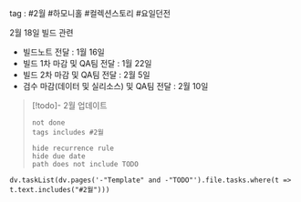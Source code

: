 
tag : #2월 #하모니홀  #컬렉션스토리  #요일던전 



2월 18일 빌드 관련
- 빌드노트 전달 : 1월 16일
- 빌드 1차 마감 및 QA팀 전달 : 1월 22일
- 빌드 2차 마감 및 QA팀 전달 : 2월 5일
- 검수 마감(데이터 및 실리소스) 및 QA팀 전달 : 2월 10일


> [!todo]-  2월 업데이트 
> ```tasks
> not done
> tags includes #2월    
>
> hide recurrence rule
> hide due date
> path does not include TODO
> ```


```dataviewjs 
dv.taskList(dv.pages('-"Template" and -"TODO"').file.tasks.where(t => t.text.includes("#2월")))
```


